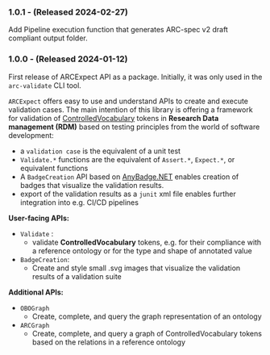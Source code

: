 ### 1.0.1 - (Released 2024-02-27)

Add Pipeline execution function that generates ARC-spec v2 draft compliant output folder.

### 1.0.0 - (Released 2024-01-12)

First release of ARCExpect API as a package. Initially, it was only used in the `arc-validate` CLI tool.

`ARCExpect` offers easy to use and understand APIs to create and execute validation cases. The main intention of this library is offering a framework for validation of [ControlledVocabulary](https://github.com/nfdi4plants/ARCTokenization) tokens in **Research Data management (RDM)** based on testing principles from the world of software development:
- a `validation case` is the equivalent of a unit test
- `Validate.*` functions are the equivalent of `Assert.*`, `Expect.*`, or equivalent functions
- A `BadgeCreation` API based on [AnyBadge.NET](https://github.com/kMutagene/AnyBadge.NET) enables creation of badges that visualize the validation results.
- export of the validation results as a `junit` xml file enables further integration into e.g. CI/CD pipelines

**User-facing APIs:**

- `Validate` :
  - validate **ControlledVocabulary** tokens, e.g. for their compliance with a reference ontology or for the type and shape of annotated value
- `BadgeCreation`:
  - Create and style small .svg images that visualize the validation results of a validation suite

**Additional APIs:**

- `OBOGraph`
  - Create, complete, and query the graph representation of an ontology
- `ARCGraph`
  - Create, complete, and query a graph of ControlledVocabulary tokens based on the relations in a reference ontology